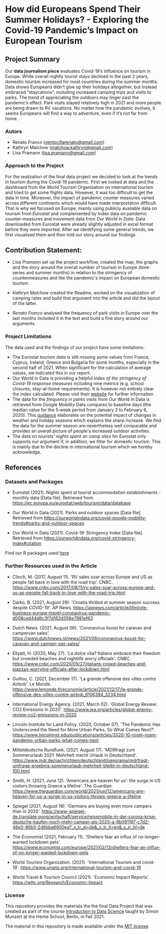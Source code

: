 # How did Europeans Spend Their Summer Holidays? - Exploring the Covid-19 Pandemic’s Impact on European Tourism


## Project Summary

Our **data journalism piece** evaluates Covid-19’s influence on tourism in Europe. While overall nightly tourist stays declined in the past 2 years, domestic tourism increased for most countries during the summer months. Data shows Europeans didn’t give up their holidays altogether, but instead embraced “staycations”, including increased camping trips and visits to parks. The trend of appreciating the outdoors may linger past the pandemic’s effect. Park visits stayed relatively high in 2021 and more people are being drawn to RV vacations. No matter how the pandemic evolves, it seems Europeans will find a way to adventure, even if it’s not far from home. 

### Autors 

- Renato Franco (ventocillarenato@gmail.com)
- Kathryn Malchow (malchow.kathryn@gmail.com)
- Lisa Pramann (lisa.pramann@gmail.com)


### Approach to the Project 

For the realization of the final data project we decided to look at the trends in tourism during the Covid-19 pandemic. First we looked at data and the dashboard from the World Tourism Organisation on international tourism and tried to get some flights data. However, it was too difficult to get the data in time. Moreover, the impact of pandemic counter measures varied across different continents which would have made interpretation difficult. That is why we focused on Europe, mainly using publicly available data on tourism from *Eurostat* and complemented by Index data on pandemic counter-measures and movement data from *Our World in Data*. Data downloaded from Eurostat were already slightly adjusted in excel format before they were imported. After we identifying some general trends, we first visualised them and then told our story around our findings. 


## Contribution Statement:

- *Lisa Pramann* set up the project workflow, created the map, the graphs and the story around the overall number of tourism in Europe (time-series and summer months) in relation to the stringency of countermeasures and the the pandemic's impact on European domestic tourism. 

- *Kathryn Malchow* created the Readme, worked on the visualization of camping rates and build that argument into the article and did the layout of the latter.

- *Renato Franco* analysed the frequency of park visits in Europe over the last months included it in the text and build a fine story around our arguments. 


### Project Limitations 

The data used  and the findings of our project have some limitations: 

- The Eurostat *tourism data* is still missing some values from France, Cyprus, Ireland, Greece and Bulgaria for some months, especially in the second half of 2021. When significant for the calculation of average values, we indicated this in our report. 
- Our World in Data is providing a helpful *index of the stringency of Covid-19 response measures* including nine metrics (e.g. school closures,  stay-at-home requirements). It is however not entirely clear the index calculated. Please visit their [website](https://ourworldindata.org/covid-stringency-index) for further information  
- The data for the *frequency in parks visits* from Our World in Data is retrieved from Google Mobility Data compares to baseline days (the median value for the 5‑week period from January 3 to February 6, 2020). This [guidance](https://support.google.com/covid19-mobility/answer/9825414?hl=en&ref_topic=9822927) elaborates on the potential impact of changes in weather and holiday seasons which explains the sharp increase. We find the data for the summer season are nevertheless well comparable and provides an overall picture of people's increased outdoor activities.   
- The data on *tourists' nights spent on camp sites* for Eurostat only supports our argument if, in addition, we filter for domestic tourism. This is mainly due to the decline in international tourism which we hereby acknowledge.


## References 

### Datasets and Packages 


- Eurostat (2021). Nights spent at tourist accommodation establishments - monthly data [Data file]. Retrieved from https://ec.europa.eu/eurostat/web/tourism/data/database 

- Our World in Data (2021). Parks and outdoor spaces [Data file]. Retrieved from https://ourworldindata.org/covid-google-mobility-trends#parks-and-outdoor-spaces

- Our World in Data (2021). Covid-19: Stringency Index [Data file]. Retrieved from https://ourworldindata.org/covid-stringency-index#citation

Find our R packages used [here]("~/packages_references.Rmd")


### Further Resources used in the Article 

- Clinch, M. (2017, August 11). 'RV sales soar across Europe and US as people fall back in love with the road trip'. CNBC. https://www.cnbc.com/2017/08/11/rv-sales-soar-across-europe-and-us-as-people-fall-back-in-love-with-the-road-trip.html

- Darko, B. (2021, August 29). 'Croatia thrilled at summer season success despite COVID-19'. AP News. https://apnews.com/article/lifestyle-business-europe-travel-coronavirus-pandemic-d008ced44d6c3f7d162d356e7981ef63

- Dutch News. (2021, August 06). 'Coronavirus boost for caravan and campervan sales'. https://www.dutchnews.nl/news/2021/08/coronavirus-boost-for-caravan-and-camper-van-sales/

- Ellyatt, H. (2020, May 27). 'La dolce vita? Italians embrace their freedom but crowded beaches and nightlife worry officials'. CNBC. https://www.cnbc.com/2020/05/27/italians-crowd-beaches-and-piazzas-worrying-officials-after-lockdown.html

- Guillou, C. (2021, December 17). 'La grande offensive des villes contre Airbnb'. Le Monde. https://www.lemonde.fr/economie/article/2021/12/17/la-grande-offensive-des-villes-contre-airbnb_6106394_3234.html

- International Energy Agency. (2021, March 02). 'Global Energy Review: CO2 Emissions in 2020'. https://www.iea.org/articles/global-energy-review-co2-emissions-in-2020

- Lincoln Institute for Land Policy. (2020, October 07). 'The Pandemic Has Underscored the Need for More Urban Parks. So What Comes Next?'. https://www.lincolninst.edu/publications/articles/2020-10-room-roam-pandemic-urban-parks-what-comes-next

- Mitteldeutsche Rundfunk. (2021, August 17). 'MDRfragt zum Sommerurlaub 2021: Mehrheit macht Urlaub in Deutschland'. https://www.mdr.de/nachrichten/deutschland/panorama/mdrfragt-umfrage-ergebnis-sommerurlaub-mehrheit-bleibt-in-deutschland-100.html

- Smith, H. (2021, June 12). 'Americans are heaven for us’: the surge in US visitors throwing Greece a lifeline'. The Guardian. https://www.theguardian.com/world/2021/jun/12/americans-are-heaven-for-us-a-surge-in-us-visitors-throws-greece-a-lifeline

- Spiegel (2021, August 18). 'Germans are buying even more campers than in 2020'. https://www-spiegel-de.translate.goog/wirtschaft/service/reisemobile-in-der-corona-krise-deutsche-kaufen-noch-mehr-camper-als-2020-a-9b091197-c7d2-48e0-86b5-2d6bba6900ea?_x_tr_sl=de&_x_tr_tl=en&_x_tr_hl=de

- The Economist (2021, February 11). 'Shelters fear an influx of no-longer-wanted lockdown pets'. https://www.economist.com/europe/2021/02/13/shelters-fear-an-influx-of-no-longer-wanted-lockdown-pets

- World Tourism Organization. (2021). 'International Tourism and covid-19'. https://www.unwto.org/international-tourism-and-covid-19

- World Travel & Tourism Council (2021). 'Economic Impact Reports'. https://wttc.org/Research/Economic-Impact

### License

This repository provides the materials the the final Data Project that was created as part of the course [Introduction to Data Science](https://github.com/intro-to-data-science-21) taught by Simon Munzert at the Hertie School, Berlin, in Fall 2021.

The material in this repository is made available under the [MIT license](http://opensource.org/licenses/mit-license.php). 
